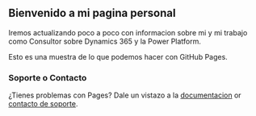 ## Bienvenido a mi pagina personal

Iremos actualizando poco a poco con informacion sobre mi y mi trabajo como Consultor sobre Dynamics 365 y la Power Platform.

Esto es una muestra de lo que podemos hacer con GitHub Pages.

### Soporte o Contacto

¿Tienes problemas con Pages? Dale un vistazo a la [documentacion](https://docs.github.com/categories/github-pages-basics/) or [contacto de soporte](https://support.github.com/contact).
